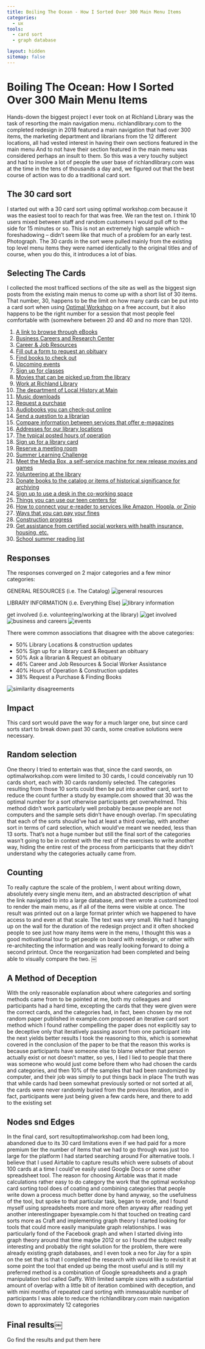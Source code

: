 ```yaml
---
title: Boiling The Ocean - How I Sorted Over 300 Main Menu Items
categories:
  - ux
tools:
  - card sort
  - graph database

layout: hidden
sitemap: false
---
```


# Boiling The Ocean: How I Sorted Over 300 Main Menu Items

Hands-down the biggest project I ever took on at Richland Library was the task of resorting the main navigation menu. richlandlibrary.com to the completed redesign in 2018 featured a main navigation that had over 300 items, the marketing department and librarians from the 12 different locations, all had vested interest in having their own sections featured in the main menu And to not have their section featured in the main menu was considered perhaps an insult to them. So this was a very touchy subject and had to involve a lot of people the user base of richlandlibrary.com was at the time in the tens of thousands a day and, we figured out that the best course of action was to do a traditional card sort.

## The 30 card sort

I started out with a 30 card sort using optimal workshop.com because it was the easiest tool to reach for that was free. We ran the test on. I think 10 users mixed between staff and random customers I would pull off to the side for 15 minutes or so. This is not an extremely high sample which – foreshadowing – didn’t seem like that much of a problem for an early test.
Photograph.
The 30 cards in the sort were pulled mainly from the existing top level menu items they were named identically to the original titles and of course, when you do this, it introduces a lot of bias.

## Selecting The Cards

I collected the most trafficed sections of the site as well as the biggest sign posts from the existing main menus to come up with a short list of 30 items. That number, 30, happens to be the limit on how many cards can be put into a card sort when using [Optimal Workshop](http://optimalworkshop.com) on a free account, but it also happens to be the right number for a session that most people feel comfortable with (somewhere between 20 and 40 and no more than 120).

1. [A link to browse through eBooks](https://web.archive.org/web/20180428192407/http://www.richlandlibrary.com/download-it/ebooks)
2. [Business Careers and Research Center](https://web.archive.org/web/20180428192407/http://www.richlandlibrary.com/jobs)
3. [Career & Job Resources](https://web.archive.org/web/20180428192407/http://www.richlandlibrary.com/research-it/career-job-resources)
4. [Fill out a form to request an obituary](https://web.archive.org/web/20180428192407/http://www.richlandlibrary.com/ask-us/answer/462867)
5. [Find books to check out](https://web.archive.org/web/20180428192407/http://www.richlandlibrary.com/check-it-out/books)
6. [Upcoming events](https://web.archive.org/web/20180428192407/http://www.richlandlibrary.com/events)
7. [Sign up for classes](https://web.archive.org/web/20180428192407/http://www.richlandlibrary.com/events)
8. [Movies that can be picked up from the library](https://web.archive.org/web/20180428192407/http://www.richlandlibrary.com/check-it-out/movies)
9. [Work at Richland Library](https://web.archive.org/web/20180428192407/http://www.richlandlibrary.com/careers)
10. [The department of Local History at Main](https://web.archive.org/web/20180428192407/http://www.richlandlibrary.com/research-it/genealogy)
11. [Music downloads](https://web.archive.org/web/20180428192407/http://www.richlandlibrary.com/download-it/music)
12. [Request a purchase](https://web.archive.org/web/20180428192407/http://www.richlandlibrary.com/request-purchase)
13. [Audiobooks you can check-out online](https://web.archive.org/web/20180428192407/http://www.richlandlibrary.com/check-it-out/audiobooks?menu=download-it)
14. [Send a question to a librarian](https://web.archive.org/web/20180428192407/http://www.richlandlibrary.com/ask-us)
15. [Compare information between services that offer e-magazines](https://web.archive.org/web/20180428192407/http://www.richlandlibrary.com/download-it)
16. [Addresses for our library locations](https://web.archive.org/web/20180428192407/http://www.richlandlibrary.com/locations)
17. [The typical posted hours of operation](https://web.archive.org/web/20180428192407/http://www.richlandlibrary.com/locations)
18. [Sign up for a library card](https://web.archive.org/web/20180428192407/http://www.richlandlibrary.com/ask-us/answer/489830)
19. [Reserve a meeting room](https://web.archive.org/web/20180428192407/http://www.richlandlibrary.com/services/reserve-room)
20. [Summer Learning Challenge](https://web.archive.org/web/20180428192407/http://www.richlandlibrary.com/summer)
21. [Meet the Media Box, a self-service machine for new release movies and games](https://web.archive.org/web/20180428192407/http://www.richlandlibrary.com/sites/default/files/media-room/meet_the_media_box_faqs_april_2015_0.pdf)
22. [Volunteering at the library](https://web.archive.org/web/20180428192407/http://www.richlandlibrary.com/donate-or-volunteer)
23. [Donate books to the catalog or items of historical significance for archiving](https://web.archive.org/web/20180428192407/http://www.richlandlibrary.com/donate-or-volunteer)
24. [Sign up to use a desk in the co-working space](https://web.archive.org/web/20180428192407/http://www.richlandlibrary.com/services/reserve-room)
25. [Things you can use our teen centers for](https://web.archive.org/web/20180428192407/http://www.richlandlibrary.com/check-it-out/teens)
26. [How to connect your e-reader to services like Amazon, Hoopla, or Zinio](https://web.archive.org/web/20180428192407/http://www.richlandlibrary.com/download-it)
27. [Ways that you can pay your fines](https://web.archive.org/web/20180428192407/https://www.richlandlibrary.com/ask-us/answer/638981)
28. [Construction progress](https://web.archive.org/web/20180428192407/http://www.buildingyourlibrary.com)
29. [Get assistance from certified social workers with health insurance, housing, etc.](https://web.archive.org/web/20180428192407/http://richlandlibrary.com/services/social-work)
30. [School summer reading list](https://web.archive.org/web/20180428192407/http://www.richlandlibrary.com/inform/school-summer-reading-lists-2016)

## Responses

The responses converged on 2 major categories and a few minor categories:

GENERAL RESOURCES (i.e. The Catalog)
![general resources](./general-resources.png)

LIBRARY INFORMATION (i.e. Everything Else)
![library information](./library-information.png)

get involved (i.e. volunteering/working at the library)
![get involved](./get-involved.png)
![business and careers](./business-and-careers.png)
![events](./events.png)

There were common associations that disagree with the above categories:

- 50% Library Locations & construction updates
- 50% Sign up for a library card & Request an obituary
- 50% Ask a librarian & Request an obituary
- 46% Career and Job Resources & Social Worker Assistance
- 40% Hours of Operation & Construction updates
- 38% Request a Purchase & Finding Books

![similarity disagreements](./similarity-disagreements.png)

## Impact

This card sort would pave the way for a much larger one, but since card sorts start to break down past 30 cards, some creative solutions were necessary.

## Random selection

One theory I tried to entertain was that, since the card swords, on optimalworkshop.com were limited to 30 cards, I could conceivably run 10 cards short, each with 30 cards randomly selected. The categories resulting from those 10 sorts could then be put into another card, sort to reduce the count further a study by example.com showed that 30 was the optimal number for a sort otherwise participants get overwhelmed. This method didn’t work particularly well probably because people are not computers and the sample sets didn’t have enough overlap. I’m speculating that each of the sorts should’ve had at least a third overlap, with another sort in terms of card selection, which would’ve meant we needed, less than 13 sorts. That’s not a huge number but still the final sort of the categories wasn’t going to be in context with the rest of the exercises to write another way, hiding the entire rest of the process from participants that they didn’t understand why the categories actually came from.

## Counting

To really capture the scale of the problem, I went about writing down, absolutely every single menu item, and an abstracted description of what the link navigated to into a large database, and then wrote a customized tool to render the main menu, as if all of the items were visible at once. The result was printed out on a large format printer which we happened to have access to and even at that scale. The text was very small. We had it hanging up on the wall for the duration of the redesign project and it often shocked people to see just how many items were in the menu, I thought this was a good motivational tour to get people on board with redesign, or rather with re-architecting the information and was really looking forward to doing a second printout. Once the reorganization had been completed and being able to visually compare the two. ￼

## A Method of Deception

With the only reasonable explanation about where categories and sorting methods came from to be pointed at me, both my colleagues and participants had a hard time, excepting the cards that they were given were the correct cards, and the categories had, in fact, been chosen by me not random paper published in example.com proposed an iterative card sort method which I found rather compelling the paper does not explicitly say to be deceptive only that iteratively passing assort from one participant into the next yields better results I took the reasoning to this, which is somewhat covered in the conclusion of the paper to be that the reason this works is because participants have someone else to blame whether that person actually exist or not doesn’t matter, so yes, I lied I lied to people that there was someone who would just come before them who had chosen the cards and categories, and then 10% of the samples that had been randomized by computer, and their job was simply to put things back in place The truth was that while cards had been somewhat previously sorted or not sorted at all, the cards were never randomly buried from the previous iteration, and in fact, participants were just being given a few cards here, and there to add to the existing set

## Nodes snd Edges

In the final card, sort resultoptimalworkshop.com had been long, abandoned due to its 30 card limitations even if we had paid for a more premium tier the number of items that we had to go through was just too large for the platform I had started searching around For alternative tools. I believe that I used Airtable to capture results which were subsets of about 100 cards at a time I could’ve easily used Google Docs or some other spreadsheet tool. The reason for choosing Airtable was that it made calculations rather easy to do category the work that the optimal workshop card sorting tool does of coating and combining categories that people write down a process much better done by hand anyway, so the usefulness of the tool, but spoke to that particular task, began to erode, and I found myself using spreadsheets more and more often anyway after reading yet another interestingpaper byexample.com hi that touched on treating card sorts more as Craft and implementing graph theory I started looking for tools that could more easily manipulate graph relationships. I was particularly fond of the Facebook graph and when I started diving into graph theory around that time maybe 2012 or so I found the subject really interesting and probably the right solution for the problem, there were already existing graph databases, and I even took a neo for Jay for a spin on the set that is that I completed the research with would like to revisit it at some point the tool that ended up being the most useful and is still my preferred method is a combination of Google spreadsheets and a graph manipulation tool called Gaffy. With limited sample sizes with a substantial amount of overlap with a little bit of iteration combined with deception, and with mini months of repeated card sorting with immeasurable number of participants I was able to reduce the richlandlibrary.com main navigation down to approximately 12 categories

## Final results￼

Go find the results and put them here

